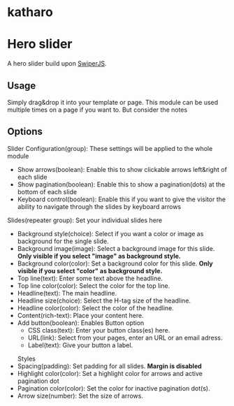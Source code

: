 # katharo
<h1>Hero slider</h1>
<p>A hero slider build upon <a href="https://swiperjs.com/">SwiperJS</a>.<p>

<h2>Usage</h2>
<p>Simply drag&drop it into your template or page. This module can be used multiple times on a page if you want to. But consider the notes</p>

<h2>Options</h2>
Slider Configuration(group): These settings will be applied to the whole module
<ul>
<li>Show arrows(boolean): Enable this to show clickable arrows left&right of each slide</li>
<li>Show pagination(boolean): Enable this to show a pagination(dots) at the bottom of each slide</li>
<li>Keyboard control(boolean): Enable this if you want to give the visitor the ability to navigate through the slides by keyboard arrows</li>
</ul>

Slides(repeater group): Set your individual slides here
<ul>
<li>Background style(choice): Select if you want a color or image as background for the single slide.</li>
<li>Background image(image): Select a background image for this slide. <strong>Only visible if you select "image" as background style.</strong></li>
<li>Background color(color): Set a background color for this slide. <strong>Only visible if you select "color" as background style.</strong></li>
<li>Top line(text): Enter some text above the headline.</li>
<li>Top line color(color): Select the color for the top line.</li>
<li>Headline(text): The main headline.</li>
<li>Headline size(choice): Select the H-tag size of the headline.</li>
<li>Headline color(color): Select the color of the headline.</li>
<li>Content(rich-text): Place your content here.</li>
<li>Add button(boolean): Enables Button option

  <ul>
<li>CSS class(text): Enter your button class(es) here.</li>
<li>URL(link): Select from your pages, enter an URL or an email adress.</li>
<li>Label(text): Give your button a label.</li>
</ul>
</li>
</ul>

<ul>Styles
<li>Spacing(padding): Set padding for all slides. <strong>Margin is disabled</strong></li>
<li>Highlight color(color): Set a highlight color for arrows and active pagination dot</li>
<li>Pagination color(color): Set the color for inactive pagination dot(s).</li>
<li>Arrow size(number): Set the size of arrows.</li>
</ul>